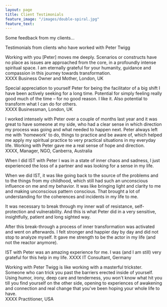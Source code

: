 ```yaml
---
layout: page
title: Client Testimonials
feature_image: "/images/double-spiral.jpg"
feature_text:
---
```


Some feedback from my clients...

Testimonials from clients who have worked with Peter Twigg

Working with you [Peter] moves me deeply. Scenarios or constructs have no place as issues are approached from the core, in a profoundly intense spiritual space. I am eternally grateful for your humanity, guidance and compassion in this journey towards transformation.  
XXXX Business Owner and Mother, London, UK

Special appreciation to yourself Peter for being the facilitator of a big shift I have been actively seeking for a long time. Potential for simply feeling really good much of the time – for no good reason. I like it. Also potential to transform what I can do for others.  
XXXX Businessman, London, UK

I worked intensely with Peter over a couple of months last year and it was great to have someone at my side, who had a clear sense in which direction my process was going and what needed to happen next. Peter always left me with 'homework' to do, things to practice and be aware of, which helped me apply my spiritual practice to very practical situations in my everyday life. Working with Peter gave me a real sense of hope and direction.  
XXXX, Manager, NGO, Canberra, Australia

When I did IST with Peter I was in a state of inner chaos and sadness, I just experienced the loss of a partner and was looking for a sense in my life.  

When we did IST, it was like going back to the source of the problems and to the things from my childhood, which still had such an unconscious influence on me and my behavior. It was like bringing light and clarity to me and making unconscious pattern conscious. That brought a lot of understanding for the coherences and incidents in my life to me.  

It was necessary to break through my inner wall of resistance, self-protection and vulnerability. And this is what Peter did in a very sensitive, insightfully, patient and long sighted way.  

After this break-through a process of inner transformation was activated and went on afterwards. I felt stronger and happier day by day and did not stop to analyze myself. It gave me strength to be the actor in my life (and not the reactor anymore).  

IST with Peter was an amazing experience for me. I was (and I am still) very grateful for this help in my life. 
XXXX IT Consultant, Germany

Working with Peter Twigg is like working with a masterful trickster. Someone who can trick you past the barriers erected inside of yourself. Using humor, irony, deep care and tenderness, you won't know what hit you till you find yourself on the other side, opening to experiences of awakening and connection and real change that you've been hoping your whole life to have.  
XXXX Practitioner, USA
